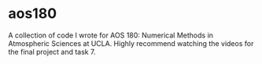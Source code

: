 # aos180
A collection of code I wrote for AOS 180: Numerical Methods in Atmospheric Sciences at UCLA. Highly recommend watching the videos for the final project and task 7.

